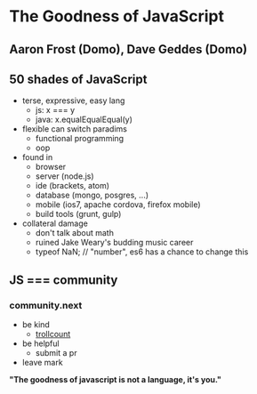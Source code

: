 # The Goodness of JavaScript
## Aaron Frost (Domo), Dave Geddes (Domo)

## 50 shades of JavaScript
- terse, expressive, easy lang
  - js: x === y
  - java: x.equalEqualEqual(y)
- flexible can switch paradims
  - functional programming
  - oop
- found in
  - browser
  - server (node.js)
  - ide (brackets, atom)
  - database (mongo, posgres, ...)
  - mobile (ios7, apache cordova, firefox mobile)
  - build tools (grunt, gulp)
- collateral damage
  - don't talk about math
  - ruined Jake Weary's budding music career
  - typeof NaN; // "number", es6 has a chance to change this

## JS === community
### community.next
- be kind
  - [trollcount](trollcount.com)
- be helpful
  - submit a pr
- leave mark

**"The goodness of javascript is not a language, it's you."**
